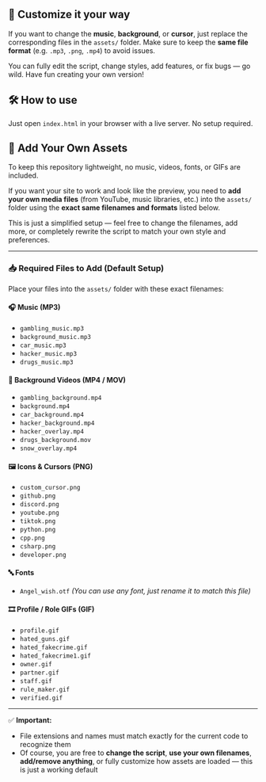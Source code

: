 ## 🎨 Customize it your way
If you want to change the **music**, **background**, or **cursor**, just replace the corresponding files in the `assets/` folder.
Make sure to keep the **same file format** (e.g. `.mp3`, `.png`, `.mp4`) to avoid issues.

You can fully edit the script, change styles, add features, or fix bugs — go wild.
Have fun creating your own version!

## 🛠 How to use
Just open `index.html` in your browser with a live server. No setup required.

## 🎨 Add Your Own Assets

To keep this repository lightweight, no music, videos, fonts, or GIFs are included.

If you want your site to work and look like the preview, you need to **add your own media files** (from YouTube, music libraries, etc.) into the `assets/` folder using the **exact same filenames and formats** listed below.

This is just a simplified setup — feel free to change the filenames, add more, or completely rewrite the script to match your own style and preferences.

---

### 📥 Required Files to Add (Default Setup)

Place your files into the `assets/` folder with these exact filenames:

#### 🎧 Music (MP3)
- `gambling_music.mp3`
- `background_music.mp3`
- `car_music.mp3`
- `hacker_music.mp3`
- `drugs_music.mp3`

#### 🎥 Background Videos (MP4 / MOV)
- `gambling_background.mp4`
- `background.mp4`
- `car_background.mp4`
- `hacker_background.mp4`
- `hacker_overlay.mp4`
- `drugs_background.mov`
- `snow_overlay.mp4`

#### 🖼️ Icons & Cursors (PNG)
- `custom_cursor.png`
- `github.png`
- `discord.png`
- `youtube.png`
- `tiktok.png`
- `python.png`
- `cpp.png`
- `csharp.png`
- `developer.png`

#### 🔤 Fonts
- `Angel_wish.otf`
  *(You can use any font, just rename it to match this file)*

#### 🎞️ Profile / Role GIFs (GIF)
- `profile.gif`
- `hated_guns.gif`
- `hated_fakecrime.gif`
- `hated_fakecrime1.gif`
- `owner.gif`
- `partner.gif`
- `staff.gif`
- `rule_maker.gif`
- `verified.gif`

---
✅ **Important:**
- File extensions and names must match exactly for the current code to recognize them
- Of course, you are free to **change the script**, **use your own filenames**, **add/remove anything**, or fully customize how assets are loaded — this is just a working default
